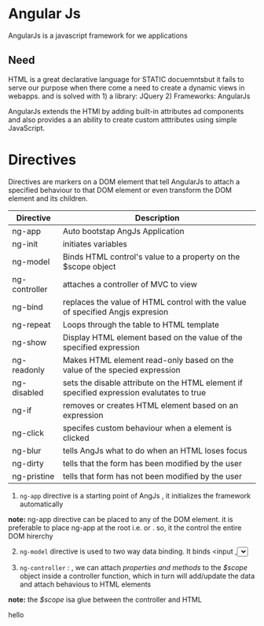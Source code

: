 # Angular Js
  AngularJs is a javascript framework for we applications

## Need 
HTML is a great declarative language for STATIC docuemntsbut it fails 
to serve our purpose when there come a need to create a dynamic views in webapps. and is solved with 1) a library: JQuery 2) Frameworks: AngularJs

AngularJs extends the HTMl by adding built-in attributes ad components and also provides a an ability to create custom atttributes using simple JavaScript.

# Directives
Directives are markers on a DOM element that tell AngularJs to attach a specified behaviour to that DOM element or even transform the DOM element and its children.

| Directive  |  Description 
| --- | --- 
| ng-app | Auto bootstap AngJs Application 
| ng-init | initiates variables 
| ng-model | Binds HTML control's value to a property on the $scope object
| ng-controller | attaches a controller of MVC to view 
| ng-bind | replaces the value of HTML control with the value of specified Angjs expresion 
| ng-repeat | Loops through the table to HTML template 
| ng-show | Display HTML element based on the value of the specified expression 
| ng-readonly | Makes HTML element read-only based on the value of the specied expression 
| ng-disabled | sets the disable attribute on the HTML element if specified expression evalutates to true 
| ng-if | removes or creates HTML element based on an expression 
| ng-click | specifes custom behaviour when a element is clicked 
| ng-blur | tells AngJs what to do when an HTML loses focus
| ng-dirty | tells that the form has been modified by the user
| ng-pristine | tells that form has not been modified by the user


1. `ng-app` directive is a starting point of AngJs , it initializes the framework automatically

**note:** ng-app directive can be placed to any of the DOM element. it is preferable to place  ng-app at the root i.e. <html> or <body> . so, it the control the entire DOM hirerchy

2. `ng-model` directive is used to  two way data binding. It binds <input ,<select>>  or <text area> elements to specified property on $scope object 

3. `ng-controller` : , we can attach _properties and methods_ to the _$scope_ object inside a controller function, which in turn will add/update the data and attach behavious to HTML elements

**note:** the _$scope_ isa glue between the controller and HTML

hello